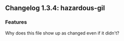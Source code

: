 ## Changelog 1.3.4: hazardous-gil

### Features

Why does this file show up as changed even if it didn't?
